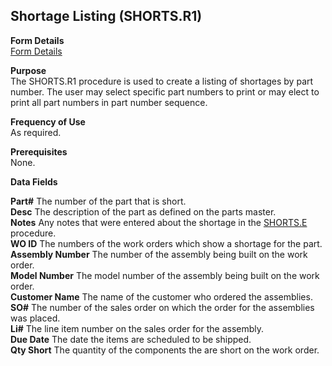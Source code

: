 ##  Shortage Listing (SHORTS.R1)

<PageHeader />

**Form Details**  
[ Form Details ](SHORTS-R1-1/README.md)   

**Purpose**  
The SHORTS.R1 procedure is used to create a listing of shortages by part
number. The user may select specific part numbers to print or may elect to
print all part numbers in part number sequence.

**Frequency of Use**  
As required.

**Prerequisites**  
None.

**Data Fields**

**Part#** The number of the part that is short.  
**Desc** The description of the part as defined on the parts master.  
**Notes** Any notes that were entered about the shortage in the [ SHORTS.E ](../../PRO-ENTRY/SHORTS-E/README.md) procedure.   
**WO ID** The numbers of the work orders which show a shortage for the part.  
**Assembly Number** The number of the assembly being built on the work order.  
**Model Number** The model number of the assembly being built on the work
order.  
**Customer Name** The name of the customer who ordered the assemblies.  
**SO#** The number of the sales order on which the order for the assemblies
was placed.  
**Li#** The line item number on the sales order for the assembly.  
**Due Date** The date the items are scheduled to be shipped.  
**Qty Short** The quantity of the components the are short on the work order.  
  
<badge text= "Version 8.10.57" vertical="middle" />

<PageFooter />